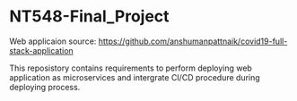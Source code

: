 # NT548-Final_Project
Web applicaion source: https://github.com/anshumanpattnaik/covid19-full-stack-application

This reposistory contains requirements to perform deploying web application as microservices and intergrate CI/CD procedure during deploying process.
